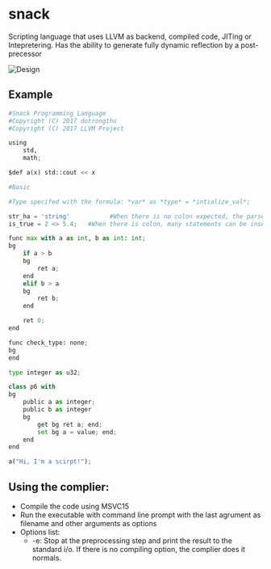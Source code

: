 # snack

Scripting language that uses LLVM as backend, compiled code, JITing or Intepretering. 
Has the ability to generate fully dynamic reflection by a post-precessor

![Design](https://github.com/bentokun/snack/blob/master/design.png)

## Example

```python
#Snack Programming Language
#Copyright (C) 2017 dotrongthu
#Copyright (C) 2017 LLVM Project

using 
	std,
	math;

$def a(x) std::cout << x

#Basic

#Type specifed with the formula: *var* as *type* = *intialize_val*; 

str_ha = 'string'           #When there is no colon expected, the parser intended it's one line only. Any statement expect comment will be marked as error
is_true = 2 <> 5.4;   #When there is colon, many statements can be inserted. Statements after a comment will be considered as comments

func max with a as int, b as int: int; 
bg
	if a > b 
	bg
		ret a;
	end
	elif b > a
	bg
		ret b;
	end

	ret 0;
end

func check_type: none;
bg
end

type integer as u32;

class p6 with
bg
	public a as integer;
	public b as integer 
	bg
		get bg ret a; end;
		set bg a = value; end;
	end
end

a("Hi, I'm a scirpt!");

```
## Using the complier:
- Compile the code using MSVC15
- Run the executable with command line prompt with the last agrument as filename and other arguments as options
- Options list:
	* -e: Stop at the preprocessing step and print the result to the standard i/o. If there is no compiling option, the complier does it normals.
